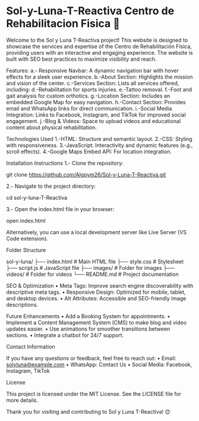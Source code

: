 # Sol-y-Luna-T-Reactiva Centro de Rehabilitacion Fisica 🌟


Welcome to the Sol y Luna T-Reactiva project! This website is designed to showcase the services and expertise of the Centro de Rehabilitación Física, providing users with an interactive and engaging experience. The website is built with SEO best practices to maximize visibility and reach.

Features:
a.- Responsive Navbar: A dynamic navigation bar with hover effects for a sleek user experience.
b.-About Section: Highlights the mission and vision of the center.
c.-Services Section: Lists all services offered, including:
d.-Rehabilitation for sports injuries.
e.-Tattoo removal.
f.-Foot and gait analysis for custom orthotics.
g.-Location Section: Includes an embedded Google Map for easy navigation.
h.-Contact Section: Provides email and WhatsApp links for direct communication.
i.-Social Media Integration: Links to Facebook, Instagram, and TikTok for improved social engagement.
j.-Blog & Videos: Space to upload videos and educational content about physical rehabilitation.

Technologies Used
1.-HTML: Structure and semantic layout.
2.-CSS: Styling with responsiveness.
3.-JavaScript: Interactivity and dynamic features (e.g., scroll effects).
4.-Google Maps Embed API: For location integration.

Installation Instructions
1.- Clone the repository:

git clone https://github.com/Algpym26/Sol-y-Luna-T-Reactiva.git

2.- Navigate to the project directory:

cd sol-y-luna-T-Reactiva

3.- Open the index.html file in your browser:

open index.html

Alternatively, you can use a local development server like Live Server (VS Code extension).

Folder Structure

sol-y-luna/
├── index.html      # Main HTML file
├── style.css       # Stylesheet
├── script.js       # JavaScript file
├── images/         # Folder for images
├── videos/         # Folder for videos
└── README.md       # Project documentation

SEO & Optimization
• Meta Tags: Improve search engine discoverability with descriptive meta tags.
• Responsive Design: Optimized for mobile, tablet, and desktop devices.
• Alt Attributes: Accessible and SEO-friendly image descriptions.

Future Enhancements
• Add a Booking System for appointments.
• Implement a Content Management System (CMS) to make blog and video updates easier.
• Use animations for smoother transitions between sections.
• Integrate a chatbot for 24/7 support.

Contact Information

If you have any questions or feedback, feel free to reach out:
• Email: solyluna@example.com
• WhatsApp: Contact Us
• Social Media: Facebook, Instagram, TikTok

License

This project is licensed under the MIT License. See the LICENSE file for more details.

Thank you for visiting and contributing to Sol y Luna T-Reactiva! 😊